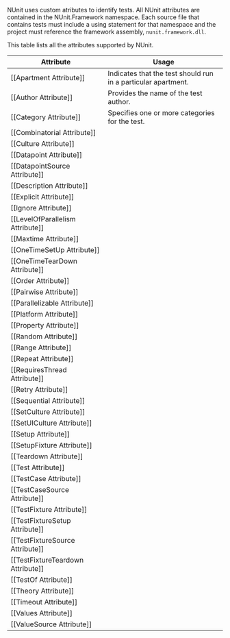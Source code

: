 NUnit uses custom atributes to identify tests. All NUnit attributes are contained in the NUnit.Framework namespace. Each source file that contains tests must include a using statement for that namespace and the project must reference the framework assembly, `nunit.framework.dll`.

This table lists all the attributes supported by NUnit. 

|   Attribute                       |    Usage    |
|-----------------------------------|-------------|
| [[Apartment Attribute]]           | Indicates that the test should run in a particular apartment. |
| [[Author Attribute]]              | Provides the name of the test author. |
| [[Category Attribute]]            | Specifies one or more categories for the test. |
| [[Combinatorial Attribute]]       ||
| [[Culture Attribute]]             ||
| [[Datapoint Attribute]]           ||
| [[DatapointSource Attribute]]     ||
| [[Description Attribute]]         ||
| [[Explicit Attribute]]            ||
| [[Ignore Attribute]]              ||
| [[LevelOfParallelism Attribute]]  ||
| [[Maxtime Attribute]]             ||
| [[OneTimeSetUp Attribute]]        ||
| [[OneTimeTearDown Attribute]]     ||
| [[Order Attribute]]               ||
| [[Pairwise Attribute]]            ||
| [[Parallelizable Attribute]]      ||
| [[Platform Attribute]]            ||
| [[Property Attribute]]            ||
| [[Random Attribute]]              ||
| [[Range Attribute]]               ||
| [[Repeat Attribute]]              ||
| [[RequiresThread Attribute]]      ||
| [[Retry Attribute]]               ||
| [[Sequential Attribute]]          ||
| [[SetCulture Attribute]]          ||
| [[SetUICulture Attribute]]        ||
| [[Setup Attribute]]               ||
| [[SetupFixture Attribute]]        ||
| [[Teardown Attribute]]            ||
| [[Test Attribute]]                ||
| [[TestCase Attribute]]            ||
| [[TestCaseSource Attribute]]      ||
| [[TestFixture Attribute]]         ||
| [[TestFixtureSetup Attribute]]    ||
| [[TestFixtureSource Attribute]]   ||
| [[TestFixtureTeardown Attribute]] ||
| [[TestOf Attribute]]              ||
| [[Theory Attribute]]              ||
| [[Timeout Attribute]]             ||
| [[Values Attribute]]              ||
| [[ValueSource Attribute]]         ||
